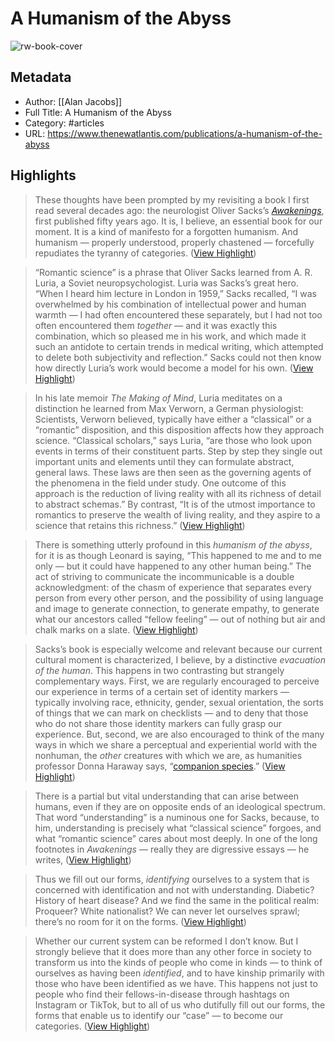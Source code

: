# A Humanism of the Abyss

![rw-book-cover](https://www.thenewatlantis.com/wp-content/uploads/2022/12/Awakenings-First-ed.png)

## Metadata
- Author: [[Alan Jacobs]]
- Full Title: A Humanism of the Abyss
- Category: #articles
- URL: https://www.thenewatlantis.com/publications/a-humanism-of-the-abyss

## Highlights

> These thoughts have been prompted by my revisiting a book I first read several decades ago: the neurologist Oliver Sacks’s [*Awakenings*](https://www.oliversacks.com/oliver-sacks-books/awakenings/), first published fifty years ago. It is, I believe, an essential book for our moment. It is a kind of manifesto for a forgotten humanism. And humanism — properly understood, properly chastened — forcefully repudiates the tyranny of categories. ([View Highlight](https://read.readwise.io/read/01gw6p13qb0cj2ahfj62qp5gnf))


> “Romantic science” is a phrase that Oliver Sacks learned from A. R. Luria, a Soviet neuropsychologist. Luria was Sacks’s great hero. “When I heard him lecture in London in 1959,” Sacks recalled, “I was overwhelmed by his combination of intellectual power and human warmth — I had often encountered these separately, but I had not too often encountered them *together* — and it was exactly this combination, which so pleased me in his work, and which made it such an antidote to certain trends in medical writing, which attempted to delete both subjectivity and reflection.” Sacks could not then know how directly Luria’s work would become a model for his own. ([View Highlight](https://read.readwise.io/read/01gw6p7kyfc5dvaexpyefar7cs))


> In his late memoir *The Making of Mind*, Luria meditates on a distinction he learned from Max Verworn, a German physiologist: Scientists, Verworn believed, typically have either a “classical” or a “romantic” disposition, and this disposition affects how they approach science. “Classical scholars,” says Luria, “are those who look upon events in terms of their constituent parts. Step by step they single out important units and elements until they can formulate abstract, general laws. These laws are then seen as the governing agents of the phenomena in the field under study. One outcome of this approach is the reduction of living reality with all its richness of detail to abstract schemas.” By contrast, “It is of the utmost importance to romantics to preserve the wealth of living reality, and they aspire to a science that retains this richness.” ([View Highlight](https://read.readwise.io/read/01gw6p8wwcgbz60vqh03g52281))


> There is something utterly profound in this *humanism of the abyss*, for it is as though Leonard is saying, “This happened to me and to me only — but it could have happened to any other human being.” The act of striving to communicate the incommunicable is a double acknowledgment: of the chasm of experience that separates every person from every other person, and the possibility of using language and image to generate connection, to generate empathy, to generate what our ancestors called “fellow feeling” — out of nothing but air and chalk marks on a slate. ([View Highlight](https://read.readwise.io/read/01gw6pjabfwhgznn55k63qch3p))


> Sacks’s book is especially welcome and relevant because our current cultural moment is characterized, I believe, by a distinctive *evacuation of the human*. This happens in two contrasting but strangely complementary ways. First, we are regularly encouraged to perceive our experience in terms of a certain set of identity markers — typically involving race, ethnicity, gender, sexual orientation, the sorts of things that we can mark on checklists — and to deny that those who do not share those identity markers can fully grasp our experience. But, second, we are also encouraged to think of the many ways in which we share a perceptual and experiential world with the nonhuman, the *other* creatures with which we are, as humanities professor Donna Haraway says, “[companion species](https://press.uchicago.edu/ucp/books/book/distributed/C/bo3645022.html).” ([View Highlight](https://read.readwise.io/read/01gw6pkdwa6vtb4g5t6yqysgak))


> There is a partial but vital understanding that can arise between humans, even if they are on opposite ends of an ideological spectrum. That word “understanding” is a numinous one for Sacks, because, to him, understanding is precisely what “classical science” forgoes, and what “romantic science” cares about most deeply. In one of the long footnotes in *Awakenings* — really they are digressive essays — he writes, ([View Highlight](https://read.readwise.io/read/01gw6pptfdsfx9mvhj3qynwav1))


> Thus we fill out our forms, *identifying* ourselves to a system that is concerned with identification and not with understanding. Diabetic? History of heart disease? And we find the same in the political realm: Proqueer? White nationalist? We can never let ourselves sprawl; there’s no room for it on the forms. ([View Highlight](https://read.readwise.io/read/01gw6qt7cv0a78j3s4gw9bcqxs))


> Whether our current system can be reformed I don’t know. But I strongly believe that it does more than any other force in society to transform us into the kinds of people who come in kinds — to think of ourselves as having been *identified*, and to have kinship primarily with those who have been identified as we have. This happens not just to people who find their fellows-in-disease through hashtags on Instagram or TikTok, but to all of us who dutifully fill out our forms, the forms that enable us to identify our “case” — to become our categories. ([View Highlight](https://read.readwise.io/read/01gw6rfjn6wvyf35tt5xeh4fv4))

